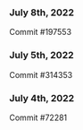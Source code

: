 ### July 8th, 2022

Commit #197553

### July 5th, 2022

Commit #314353


### July 4th, 2022

Commit #72281
